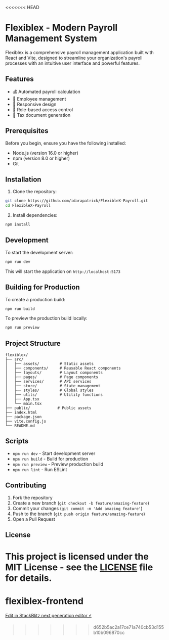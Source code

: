 <<<<<<< HEAD
# Flexiblex - Modern Payroll Management System

Flexiblex is a comprehensive payroll management application built with React and Vite, designed to streamline your organization's payroll processes with an intuitive user interface and powerful features.

## Features

- 💰 Automated payroll calculation
- 👥 Employee management
- 📱 Responsive design
- 🔐 Role-based access control
- 📄 Tax document generation

## Prerequisites

Before you begin, ensure you have the following installed:

- Node.js (version 16.0 or higher)
- npm (version 8.0 or higher)
- Git

## Installation

1. Clone the repository:

```bash
git clone https://github.com/idarapatrick/FlexibleX-Payroll.git
cd FlexibleX-Payroll
```

2. Install dependencies:

```bash
npm install
```

## Development

To start the development server:

```bash
npm run dev
```

This will start the application on `http://localhost:5173`

## Building for Production

To create a production build:

```bash
npm run build
```

To preview the production build locally:

```bash
npm run preview
```

## Project Structure

```
flexiblex/
├── src/
│   ├── assets/         # Static assets
│   ├── components/     # Reusable React components
│   ├── layouts/        # Layout components
│   ├── pages/          # Page components
│   ├── services/       # API services
│   ├── store/          # State management
│   ├── styles/         # Global styles
│   ├── utils/          # Utility functions
│   ├── App.tsx
│   └── main.tsx
├── public/            # Public assets
├── index.html
├── package.json
├── vite.config.js
└── README.md
```

## Scripts

- `npm run dev` - Start development server
- `npm run build` - Build for production
- `npm run preview` - Preview production build
- `npm run lint` - Run ESLint

## Contributing

1. Fork the repository
2. Create a new branch (`git checkout -b feature/amazing-feature`)
3. Commit your changes (`git commit -m 'Add amazing feature'`)
4. Push to the branch (`git push origin feature/amazing-feature`)
5. Open a Pull Request

## License

This project is licensed under the MIT License - see the [LICENSE](LICENSE) file for details.
=======
# flexiblex-frontend

[Edit in StackBlitz next generation editor ⚡️](https://stackblitz.com/~/github.com/jacques-twizeyimana/flexiblex-frontend)
>>>>>>> d652b5ac2a17ce71a740cb53d155b10b096870cc
